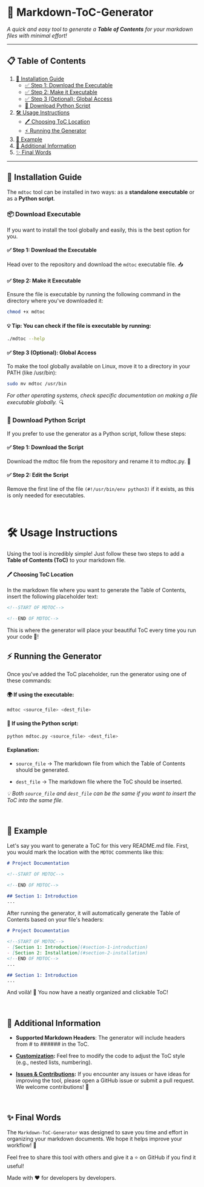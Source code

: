 # 🌟 Markdown-ToC-Generator

_A quick and easy tool to generate a **Table of Contents** for your markdown files with minimal effort!_

---

## 📋 Table of Contents

1. [🚀 Installation Guide](#-installation-guide)
   - [✅ Step 1: Download the Executable](#-step-1-download-the-executable)
   - [✅ Step 2: Make it Executable](#-step-2-make-it-executable)
   - [✅ Step 3 (Optional): Global Access](#-step-3-optional-global-access)
   - [🐍 Download Python Script](#-download-python-script)
2. [🛠️ Usage Instructions](#️-usage-instructions)
   - [🖊️ Choosing ToC Location](#️-choosing-toc-location)
   - [⚡ Running the Generator](#-running-the-generator)
3. [🎨 Example](#-example)
4. [🔧 Additional Information](#-additional-information)
5. [✨ Final Words](#-final-words)
---

## 🚀 Installation Guide

The `mdtoc` tool can be installed in two ways: as a **standalone executable** or as a **Python script**.


### 📦 Download Executable

If you want to install the tool globally and easily, this is the best option for you.

#### ✅ Step 1: Download the Executable

Head over to the repository and download the `mdtoc` executable file. 📥

#### ✅ Step 2: Make it Executable

Ensure the file is executable by running the following command in the directory where you've downloaded it:

```bash
chmod +x mdtoc
```

#### 💡 Tip: You can check if the file is executable by running:

```bash
./mdtoc --help
```

#### ✅ Step 3 (Optional): Global Access

To make the tool globally available on Linux, move it to a directory in your PATH (like /usr/bin):

```bash
sudo mv mdtoc /usr/bin
```

*For other operating systems, check specific documentation on making a file executable globally. 🔍*


### 🐍 Download Python Script

If you prefer to use the generator as a Python script, follow these steps:

#### ✅ Step 1: Download the Script

Download the mdtoc file from the repository and rename it to mdtoc.py. 📝

#### ✅ Step 2: Edit the Script

Remove the first line of the file `(#!/usr/bin/env python3)` if it exists, as this is only needed for executables.

<br>

# 🛠️ Usage Instructions

Using the tool is incredibly simple! Just follow these two steps to add a **Table of Contents (ToC)** to your markdown file.

#### 🖊️ Choosing ToC Location

In the markdown file where you want to generate the Table of Contents, insert the following placeholder text:

```markdown
<!--START OF MDTOC-->

<!--END OF MDTOC-->
```

This is where the generator will place your beautiful ToC every time you run your code 🌟!

## ⚡ Running the Generator

Once you've added the ToC placeholder, run the generator using one of these commands:

#### 🌍 If using the executable:

```bash
mdtoc <source_file> <dest_file>
```

#### 🐍 If using the Python script:

```bash
python mdtoc.py <source_file> <dest_file>
```

#### Explanation:

- `source_file` → The markdown file from which the Table of Contents should be generated.

- `dest_file` → The markdown file where the ToC should be inserted.

*💡 Both `source_file` and `dest_file` can be the same if you want to insert the ToC into the same file.*

<br>

## 🎨 Example

Let's say you want to generate a ToC for this very README.md file. First, you would mark the location with the `MDTOC` comments like this:

```markdown
# Project Documentation

<!--START OF MDTOC-->

<!--END OF MDTOC-->

## Section 1: Introduction
...
```

After running the generator, it will automatically generate the Table of Contents based on your file's headers:

```markdown
# Project Documentation

<!--START OF MDTOC-->
- [Section 1: Introduction](#section-1-introduction)
- [Section 2: Installation](#section-2-installation)
<!--END OF MDTOC-->
...

## Section 1: Introduction
...
```

And voilà! 🎉 You now have a neatly organized and clickable ToC!

<br>

## 🔧 Additional Information

- **Supported Markdown Headers**: The generator will include headers from # to ###### in the ToC.

- **[Customization](CONTRIBUTING.md):** Feel free to modify the code to adjust the ToC style (e.g., nested lists, numbering).

- **[Issues & Contributions](CONTRIBUTING.md):** If you encounter any issues or have ideas for improving the tool, please open a GitHub issue or submit a pull request. We welcome contributions! 🙌

<br>

## ✨ Final Words

The `Markdown-ToC-Generator` was designed to save you time and effort in organizing your markdown documents. We hope it helps improve your workflow! 🚀

Feel free to share this tool with others and give it a ⭐ on GitHub if you find it useful!

Made with ❤️ for developers by developers.
